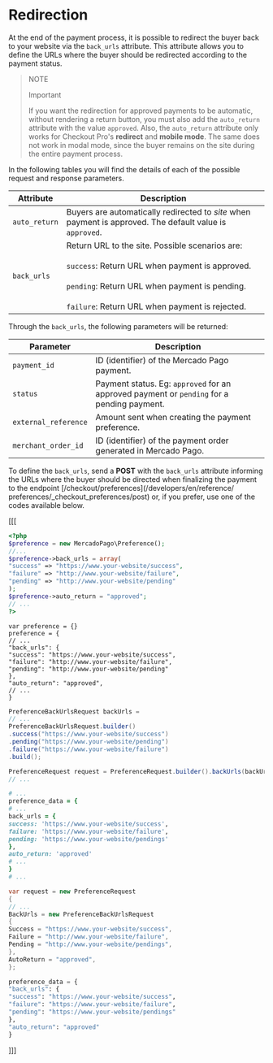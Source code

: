 # Redirection

At the end of the payment process, it is possible to redirect the buyer back to your website via the `back_urls` attribute. This attribute allows you to define the URLs where the buyer should be redirected according to the payment status.

> NOTE
>
> Important
>
> If you want the redirection for approved payments to be automatic, without rendering a return button, you must also add the `auto_return` attribute with the value `approved`. Also, the `auto_return` attribute only works for Checkout Pro's **redirect** and **mobile mode**. The same does not work in modal mode, since the buyer remains on the site during the entire payment process.

In the following tables you will find the details of each of the possible request and response parameters.

| Attribute | 	Description |
| ------------ 	| 	-------- |
| `auto_return` | Buyers are automatically redirected to _site_ when payment is approved. The default value is `approved`. |
| `back_urls` | Return URL to the site. Possible scenarios are:<br/><br/>`success`: Return URL when payment is approved.<br/><br/>`pending`: Return URL when payment is pending.<br/><br/> `failure`: Return URL when payment is rejected.

Through the `back_urls`, the following parameters will be returned:

| Parameter | 	Description |
| --- | --- |
| `payment_id` | ID (identifier) of the Mercado Pago payment. |
| `status` | Payment status. Eg: `approved` for an approved payment or `pending` for a pending payment. |
| `external_reference` | Amount sent when creating the payment preference. |
| `merchant_order_id` | ID (identifier) of the payment order generated in Mercado Pago. |


To define the `back_urls`, send a **POST** with the `back_urls` attribute informing the URLs where the buyer should be directed when finalizing the payment to the endpoint [/checkout/preferences](/developers/en/reference/ preferences/_checkout_preferences/post) or, if you prefer, use one of the codes available below.

[[[
```php
<?php
$preference = new MercadoPago\Preference();
//...
$preference->back_urls = array(
"success" => "https://www.your-website/success",
"failure" => "http://www.your-website/failure",
"pending" => "http://www.your-website/pending"
);
$preference->auto_return = "approved";
// ...
?>
```
```node
var preference = {}
preference = {
// ...
"back_urls": {
"success": "https://www.your-website/success",
"failure": "http://www.your-website/failure",
"pending": "http://www.your-website/pending"
},
"auto_return": "approved",
// ...
}
```
```java
PreferenceBackUrlsRequest backUrls =
// ...
PreferenceBackUrlsRequest.builder()
.success("https://www.your-website/success")
.pending("https://www.your-website/pending")
.failure("https://www.your-website/failure")
.build();

PreferenceRequest request = PreferenceRequest.builder().backUrls(backUrls).build();
// ...
```
```ruby
# ...
preference_data = {
# ...
back_urls = {
success: 'https://www.your-website/success',
failure: 'https://www.your-website/failure',
pending: 'https://www.your-website/pendings'
},
auto_return: 'approved'
# ...
}
# ...
```
```csharp
var request = new PreferenceRequest
{
// ...
BackUrls = new PreferenceBackUrlsRequest
{
Success = "https://www.your-website/success",
Failure = "http://www.your-website/failure",
Pending = "http://www.your-website/pendings",
},
AutoReturn = "approved",
};
```
```python
preference_data = {
"back_urls": {
"success": "https://www.your-website/success",
"failure": "https://www.your-website/failure",
"pending": "https://www.your-website/pendings"
},
"auto_return": "approved"
}
```
]]]

